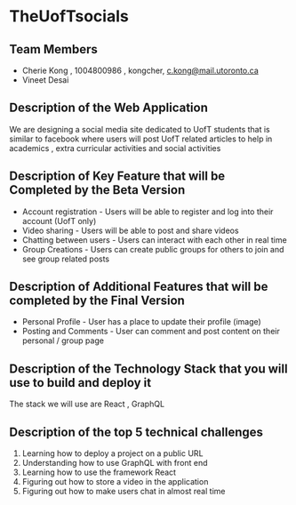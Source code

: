 # TheUofTsocials

## Team Members 
* Cherie Kong , 1004800986 , kongcher, c.kong@mail.utoronto.ca 
* Vineet Desai 

## Description of the Web Application 
We are designing a social media site dedicated to UofT students that is similar to facebook where users will post UofT related articles to help in academics , extra curricular activities and social activities  

## Description of Key Feature that will be Completed by the Beta Version 
* Account registration - Users will be able to register and log into their account (UofT only)
* Video sharing - Users will be able to post and share videos 
* Chatting between users - Users can interact with each other in real time 
* Group Creations - Users can create public groups for others to join and see group related posts 

## Description of Additional Features that will be completed by the Final Version 
* Personal Profile - User has a place to update their profile (image) 
* Posting and Comments - User can comment and post content on their personal / group page 

## Description of the Technology Stack that you will use to build and deploy it 
The stack we will use are React , GraphQL

## Description of the top 5 technical challenges 
1. Learning how to deploy a project on a public URL
2. Understanding how to use GraphQL with front end 
3. Learning how to use the framework React 
4. Figuring out how to store a video in the application 
5. Figuring out how to make users chat in almost real time 

